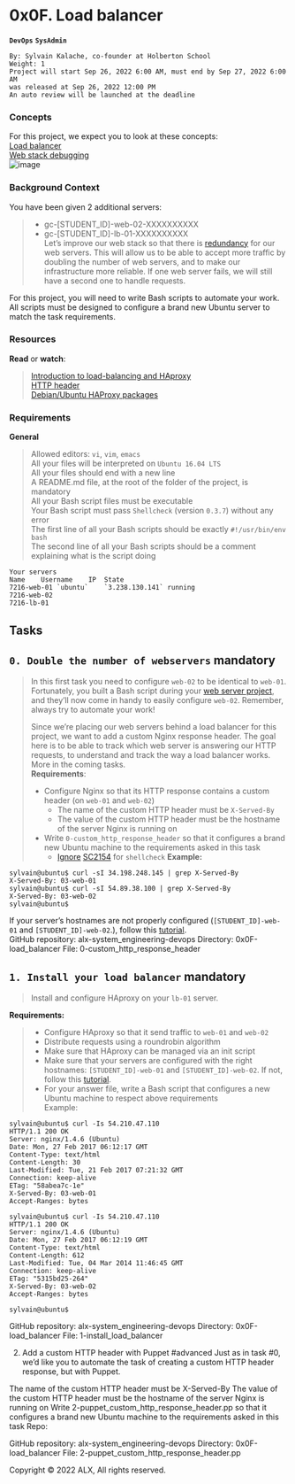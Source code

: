 # **0x0F. Load balancer**
**`DevOps`** **`SysAdmin`**
```
By: Sylvain Kalache, co-founder at Holberton School
Weight: 1
Project will start Sep 26, 2022 6:00 AM, must end by Sep 27, 2022 6:00 AM
was released at Sep 26, 2022 12:00 PM
An auto review will be launched at the deadline
```
### **Concepts**
For this project, we expect you to look at these concepts:  
[Load balancer]()  
[Web stack debugging]()  
![image](https://user-images.githubusercontent.com/95404943/192270903-00abc87c-3c4a-4933-8ee5-a374b353b350.png)
### **Background Context**
You have been given 2 additional servers:
> - gc-[STUDENT_ID]-web-02-XXXXXXXXXX  
> - gc-[STUDENT_ID]-lb-01-XXXXXXXXXX  
Let’s improve our web stack so that there is [redundancy](https://en.wikipedia.org/wiki/Redundancy_%28engineering%29) for our web servers. This will allow us to be able to accept more traffic by doubling the number of web servers, and to make our infrastructure more reliable. If one web server fails, we will still have a second one to handle requests.  

For this project, you will need to write Bash scripts to automate your work. All scripts must be designed to configure a brand new Ubuntu server to match the task requirements.

### **Resources**
**Read** or **watch**:

> [Introduction to load-balancing and HAproxy  ](https://www.digitalocean.com/community/tutorials/an-introduction-to-haproxy-and-load-balancing-concepts)  
> [HTTP header](https://www.techopedia.com/definition/27178/http-header)  
> [Debian/Ubuntu HAProxy packages](https://haproxy.debian.net/)

### **Requirements**
**General**
> Allowed editors: `vi`, `vim`, `emacs`  
> All your files will be interpreted on `Ubuntu 16.04 LTS`  
> All your files should end with a new line  
> A README.md file, at the root of the folder of the project, is mandatory  
> All your Bash script files must be executable  
> Your Bash script must pass `Shellcheck` (version `0.3.7`) without any error  
> The first line of all your Bash scripts should be exactly `#!/usr/bin/env bash`  
> The second line of all your Bash scripts should be a comment explaining what is the script doing  
```
Your servers
Name	Username	IP	State	
7216-web-01	`ubuntu`	`3.238.130.141`	running	
7216-web-02				
7216-lb-01				
```
## Tasks
## **`0. Double the number of webservers`** mandatory
> In this first task you need to configure `web-02` to be identical to `web-01`. Fortunately, you built a Bash script during your [web server project](https://github.com/MujorB/alx-system_engineering-devops/tree/main/0x0C-web_server), and they’ll now come in handy to easily configure `web-02`. Remember, always try to automate your work!
> 
> Since we’re placing our web servers behind a load balancer for this project, we want to add a custom Nginx response header. The goal here is to be able to track which web server is answering our HTTP requests, to understand and track the way a load balancer works. More in the coming tasks.  
**Requirements**:  
> - Configure Nginx so that its HTTP response contains a custom header (on `web-01` and `web-02`)
>     - The name of the custom HTTP header must be `X-Served-By`
>     - The value of the custom HTTP header must be the hostname of the server Nginx is running on
> - Write `0-custom_http_response_header` so that it configures a brand new Ubuntu machine to the requirements asked in this task
>     - [Ignore](https://github.com/koalaman/shellcheck/wiki/Ignore) [SC2154](https://github.com/koalaman/shellcheck/wiki/SC2154) for `shellcheck`
**Example:**
```
sylvain@ubuntu$ curl -sI 34.198.248.145 | grep X-Served-By
X-Served-By: 03-web-01
sylvain@ubuntu$ curl -sI 54.89.38.100 | grep X-Served-By
X-Served-By: 03-web-02
sylvain@ubuntu$
```
If your server’s hostnames are not properly configured (`[STUDENT_ID]-web-01` and `[STUDENT_ID]-web-02`.), follow this [tutorial](https://aws.amazon.com/premiumsupport/knowledge-center/linux-static-hostname/).  
GitHub repository: alx-system_engineering-devops
Directory: 0x0F-load_balancer
File: 0-custom_http_response_header
   
## **`1. Install your load balancer`** mandatory
> Install and configure HAproxy on your `lb-01` server.
>
**Requirements:**
> - Configure HAproxy so that it send traffic to `web-01` and `web-02`  
> - Distribute requests using a roundrobin algorithm  
> - Make sure that HAproxy can be managed via an init script  
> - Make sure that your servers are configured with the right hostnames: `[STUDENT_ID]-web-01` and `[STUDENT_ID]-web-02`. If not, follow this [tutorial](https://docs.aws.amazon.com/AWSEC2/latest/UserGuide/set-hostname.html).  
> - For your answer file, write a Bash script that configures a new Ubuntu machine to respect above requirements  
Example:
```
sylvain@ubuntu$ curl -Is 54.210.47.110
HTTP/1.1 200 OK
Server: nginx/1.4.6 (Ubuntu)
Date: Mon, 27 Feb 2017 06:12:17 GMT
Content-Type: text/html
Content-Length: 30
Last-Modified: Tue, 21 Feb 2017 07:21:32 GMT
Connection: keep-alive
ETag: "58abea7c-1e"
X-Served-By: 03-web-01
Accept-Ranges: bytes

sylvain@ubuntu$ curl -Is 54.210.47.110
HTTP/1.1 200 OK
Server: nginx/1.4.6 (Ubuntu)
Date: Mon, 27 Feb 2017 06:12:19 GMT
Content-Type: text/html
Content-Length: 612
Last-Modified: Tue, 04 Mar 2014 11:46:45 GMT
Connection: keep-alive
ETag: "5315bd25-264"
X-Served-By: 03-web-02
Accept-Ranges: bytes

sylvain@ubuntu$
```
GitHub repository: alx-system_engineering-devops
Directory: 0x0F-load_balancer
File: 1-install_load_balancer
   
2. Add a custom HTTP header with Puppet
#advanced
Just as in task #0, we’d like you to automate the task of creating a custom HTTP header response, but with Puppet.

The name of the custom HTTP header must be X-Served-By
The value of the custom HTTP header must be the hostname of the server Nginx is running on
Write 2-puppet_custom_http_response_header.pp so that it configures a brand new Ubuntu machine to the requirements asked in this task
Repo:

GitHub repository: alx-system_engineering-devops
Directory: 0x0F-load_balancer
File: 2-puppet_custom_http_response_header.pp
   
Copyright © 2022 ALX, All rights reserved.
